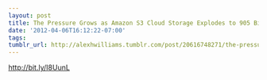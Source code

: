 ```yaml
---
layout: post
title: The Pressure Grows as Amazon S3 Cloud Storage Explodes to 905 Billion Objects
date: '2012-04-06T16:12:22-07:00'
tags: 
tumblr_url: http://alexhwilliams.tumblr.com/post/20616748271/the-pressure-grows-as-amazon-s3-cloud-storage-explodes
---
```

<p><a href="http://bit.ly/I8UunL">http://bit.ly/I8UunL</a></p>

